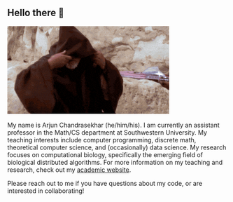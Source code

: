 ## Hello there 👋

![hello there](obi-wan-hello-there.gif)

My name is Arjun Chandrasekhar (he/him/his). I am currently an assistant professor in the Math/CS department at Southwestern University. My teaching interests include computer programming, discrete math, theoretical computer science, and (occasionally) data science. My research focuses on computational biology, specifically the emerging field of biological distributed algorithms. For more information on my teaching and research, check out my [academic website](https://www.arjun-chandrasekhar-teaching.com/).

Please reach out to me if you have questions about my code, or are interested in collaborating!

<!--
**arjunc12/arjunc12** is a ✨ _special_ ✨ repository because its `README.md` (this file) appears on your GitHub profile.

Here are some ideas to get you started:

- 🔭 I’m currently working on ...
- 🌱 I’m currently learning ...
- 👯 I’m looking to collaborate on ...
- 🤔 I’m looking for help with ...
- 💬 Ask me about ...
- 📫 How to reach me: ...
- 😄 Pronouns: ...
- ⚡ Fun fact: ...
-->
